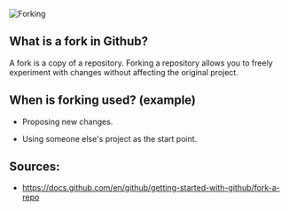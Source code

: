![Forking](https://i.stack.imgur.com/yPKXU.png)
## What is a fork in Github?

A fork is a copy of a repository. Forking a repository allows you to freely experiment with changes without affecting the original project.
## When is forking used? (example)
* Proposing new changes.

* Using someone else's project as the start point.

## Sources:
* https://docs.github.com/en/github/getting-started-with-github/fork-a-repo
